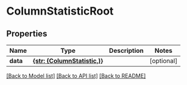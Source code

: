 # ColumnStatisticRoot


## Properties
Name | Type | Description | Notes
------------ | ------------- | ------------- | -------------
**data** | [**{str: (ColumnStatistic,)}**](ColumnStatistic.md) |  | [optional] 

[[Back to Model list]](../README.md#documentation-for-models) [[Back to API list]](../README.md#documentation-for-api-endpoints) [[Back to README]](../README.md)



